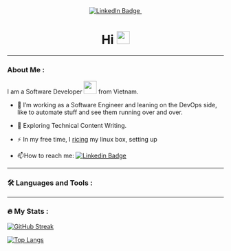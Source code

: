 <div id="badges" align="center">
  <a href="https://www.linkedin.com/in/quyenlt1812/" target="_blank">
    <img src="https://img.shields.io/badge/Linkedin-blue?style=flat&logo=linkedin&logoColor=white" alt="LinkedIn Badge"/>
  </a>
  <img src="https://komarev.com/ghpvc/?username=Foxhound401&style=flat-square&color=blue" alt=""/>
</div>

<h1 align="center">
  Hi
  <img src="https://media.giphy.com/media/hvRJCLFzcasrR4ia7z/giphy.gif" width="30px"/>
</h1>

---

### About Me :
I am a Software Developer <img src="https://media.giphy.com/media/WUlplcMpOCEmTGBtBW/giphy.gif" width="30"> from Vietnam.

- :telescope: I’m working as a Software Engineer and leaning on the DevOps side, like to automate stuff and see them running over and over.

- :seedling: Exploring Technical Content Writing.

- :zap: In my free time, I [ricing](https://www.reddit.com/r/unixporn/wiki/themeing/dictionary#wiki_rice) my linux box, setting up 

- :mailbox:How to reach me: [![Linkedin Badge](https://img.shields.io/badge/Linkedin-blue?style=flat&logo=Linkedin&logoColor=white)](https://www.linkedin.com/in/phuc-phung-a3057a134)

---

### :hammer_and_wrench: Languages and Tools :


---

### :fire: My Stats :
[![GitHub Streak](http://github-readme-streak-stats.herokuapp.com?user=Foxhound401&theme=react&hide_border=true&date_format=M%20j%5B%2C%20Y%5D)](https://git.io/streak-stats)

[![Top Langs](https://github-readme-stats.vercel.app/api/top-langs/?username=Foxhound401&layout=compact&theme=react&hide_border=true&count_private=true)](https://github.com/anuraghazra/github-readme-stats)

